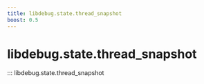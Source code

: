 ```yaml
---
title: libdebug.state.thread_snapshot
boost: 0.5
---
```

# libdebug.state.thread_snapshot
::: libdebug.state.thread_snapshot
